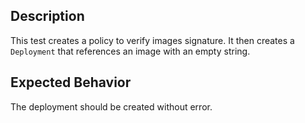 ## Description

This test creates a policy to verify images signature.
It then creates a `Deployment` that references an image with an empty string.

## Expected Behavior

The deployment should be created without error.
